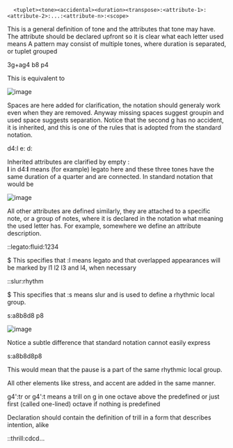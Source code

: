       <tuplet><tone><accidental><duration><transpose>:<attribute-1>:<attribute-2>:...:<attribute-n>:<scope>
  
   This is a general definition of tone and the attributes that tone may have. The attribute should be declared upfront so it is clear what each letter used means
   A pattern may consist of multiple tones, where duration is separated, or tuplet grouped
  
  3g+ag4 b8 p4

  This is equivalent to
  
  ![image](https://github.com/alexpeter-pen/MusicL/assets/118837759/07db6909-38b0-4f54-bdde-8ebc0e72d097)

Spaces are here added for clarification, the notation should generaly work even when they are removed. Anyway missing spaces suggest groupin and used space suggests separation. Notice that the second g has no accident, it is inherited, and this is one of the rules that is adopted from the standard notation.
  
  d4:l e: d:
  
  Inherited attributes are clarified by empty : \
  **l** in d4:**l** means (for example) legato here and these three tones have the same duration of a quarter and are connected. In standard notation that would be
  
  ![image](https://github.com/alexpeter-pen/MusicL/assets/118837759/487ad4ec-1e14-4121-a893-fe7fe055e107)

All other attributes are defined similarly, they are attached to a specific note, or a group of notes, where it is declared in the notation what meaning the used letter has. For example, somewhere we define an attribute description.

::legato:fluid:1234

$ This specifies that :l means legato and that overlapped appearances will be marked by l1 l2 l3 and l4, when necessary

::slur:rhythm

$ This specifies that :s means slur and is used to define a rhythmic local group.

s:a8b8d8 p8

![image](https://github.com/alexpeter-pen/MusicL/assets/118837759/448985ff-d652-4c3e-8d27-d5d9b7f571c6)

Notice a subtle difference that standard notation cannot easily express

s:a8b8d8p8

This would mean that the pause is a part of the same rhythmic local group.

All other elements like stress, and accent are added in the same manner.

g4':tr or g4':t means a trill on g in one octave above the predefined or just first (called one-lined) octave if nothing is predefined

Declaration should contain the definition of trill in a form that describes intention, alike

::thrill:cdcd...
